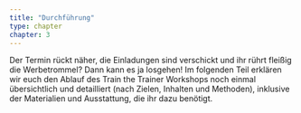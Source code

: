 ```yaml
---
title: "Durchführung"
type: chapter
chapter: 3
--- 
```


Der Termin rückt näher, die Einladungen sind verschickt und ihr rührt fleißig die
Werbetrommel? Dann kann es ja losgehen! Im folgenden Teil erklären wir euch
den Ablauf des Train the Trainer Workshops noch einmal übersichtlich und detailliert
(nach Zielen, Inhalten und Methoden), inklusive der Materialien und Ausstattung,
die ihr dazu benötigt.
